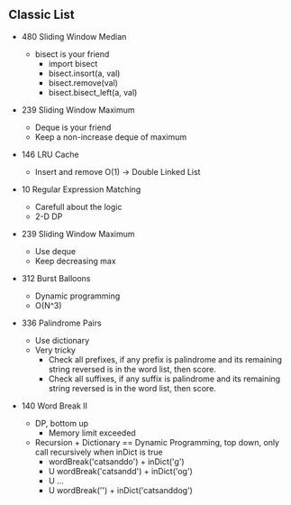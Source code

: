 ## Classic List

  - 480 Sliding Window Median
    - bisect is your friend
      - import bisect
      - bisect.insort(a, val)
      - bisect.remove(val)
      - bisect.bisect_left(a, val)

  - 239 Sliding Window Maximum
    - Deque is your friend
    - Keep a non-increase deque of maximum

  - 146 LRU Cache
    - Insert and remove O(1) -> Double Linked List

  - 10 Regular Expression Matching
    - Carefull about the logic
    - 2-D DP

  - 239 Sliding Window Maximum
    - Use deque
    - Keep decreasing max

  - 312 Burst Balloons
    - Dynamic programming
    - O(N^3)

  - 336 Palindrome Pairs
    - Use dictionary
    - Very tricky
      - Check all prefixes, if any prefix is palindrome and its remaining string reversed is in the word list, then score.
      - Check all suffixes, if any suffix is palindrome and its remaining string reversed is in the word list, then score.

  - 140 Word Break II
    - DP, bottom up
      - Memory limit exceeded
    - Recursion + Dictionary == Dynamic Programming, top down, only call recursively when inDict is true
      - wordBreak('catsanddo') + inDict('g')
      - U wordBreak('catsandd') + inDict('og')
      - U ...
      - U wordBreak('') + inDict('catsanddog')
